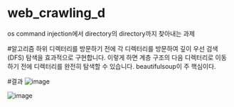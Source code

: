 # web_crawling_d
os command injection에서 directory의 directory까지 찾아내는 과제

#알고리즘
하위 디렉터리를 방문하기 전에 각 디렉터리를 방문하여 깊이 우선 검색(DFS) 탐색을 효과적으로 구현합니다. 이렇게 하면 계층 구조의 다음 디렉터리로 이동하기 전에 디렉터리를 완전히 탐색할 수 있습니다.
beautifulsoup이 주 핵심이다.

#결과
![image](https://github.com/Kimyeonjin1230/web_crawling_d/assets/114148238/104435ba-2747-4347-ad6c-01b39ca7df1b)


![image](https://github.com/Kimyeonjin1230/web_crawling_d/assets/114148238/d49513f0-f754-4604-8282-f193bd8754a5)

